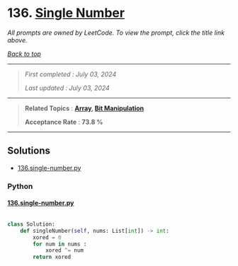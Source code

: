# 136. [Single Number](<https://leetcode.com/problems/single-number>)

*All prompts are owned by LeetCode. To view the prompt, click the title link above.*

*[Back to top](<../README.md>)*

------

> *First completed : July 03, 2024*
>
> *Last updated : July 03, 2024*

------

> **Related Topics** : **[Array](<by_topic/Array.md>), [Bit Manipulation](<by_topic/Bit Manipulation.md>)**
>
> **Acceptance Rate** : **73.8 %**

------

## Solutions

- [136.single-number.py](<../my-submissions/136.single-number.py>)
### Python
#### [136.single-number.py](<../my-submissions/136.single-number.py>)
```Python

class Solution:
    def singleNumber(self, nums: List[int]) -> int:
        xored = 0
        for num in nums :
            xored ^= num
        return xored

```

